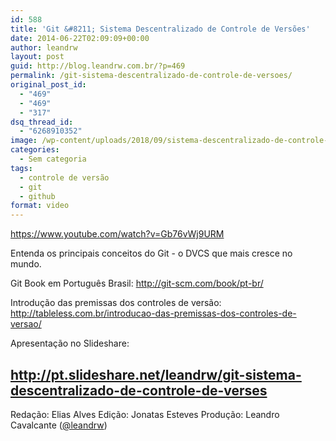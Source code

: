 ```yaml
---
id: 588
title: 'Git &#8211; Sistema Descentralizado de Controle de Versões'
date: 2014-06-22T02:09:09+00:00
author: leandrw
layout: post
guid: http://blog.leandrw.com.br/?p=469
permalink: /git-sistema-descentralizado-de-controle-de-versoes/
original_post_id:
  - "469"
  - "469"
  - "317"
dsq_thread_id:
  - "6268910352"
image: /wp-content/uploads/2018/09/sistema-descentralizado-de-controle-de-versc3b5es-700x430.png
categories:
  - Sem categoria
tags:
  - controle de versão
  - git
  - github
format: video
---
```

https://www.youtube.com/watch?v=Gb76vWj9URM

Entenda os principais conceitos do Git - o DVCS que mais cresce no mundo.
<!--more-->

Git Book em Português Brasil:
<a href="http://git-scm.com/book/pt-br/" target="_blank" rel="noopener">http://git-scm.com/book/pt-br/</a>

Introdução das premissas dos controles de versão:
<a href="http://tableless.com.br/introducao-das-premissas-dos-controles-de-versao/" target="_blank" rel="noopener">http://tableless.com.br/introducao-das-premissas-dos-controles-de-versao/</a>

Apresentação no Slideshare:
<h2><a href="http://pt.slideshare.net/leandrw/git-sistema-descentralizado-de-controle-de-verses" target="_blank" rel="noopener">http://pt.slideshare.net/leandrw/git-sistema-descentralizado-de-controle-de-verses</a></h2>
Redação: Elias Alves
Edição: Jonatas Esteves
Produção: Leandro Cavalcante (<a title="Twitter" href="http://twitter.com/leandrw" target="_blank" rel="noopener">@leandrw</a>)
